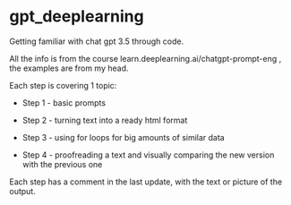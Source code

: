 # gpt_deeplearning
Getting familiar with chat gpt 3.5 through code. 

All the info is from the course learn.deeplearning.ai/chatgpt-prompt-eng , the examples are from my head.

Each step is covering 1 topic:

- Step 1 - basic prompts

- Step 2 - turning text into a ready html format

- Step 3 - using for loops for big amounts of similar data

- Step 4 - proofreading a text and visually comparing the new version with the previous one

Each step has a comment in the last update, with the text or picture of the output.
